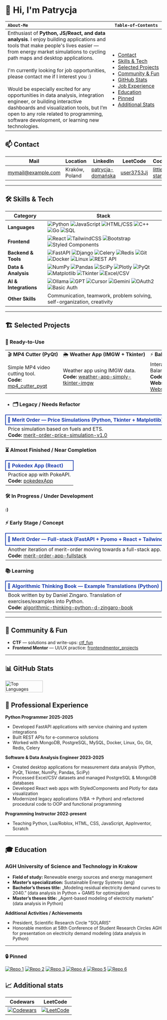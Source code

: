 # 👋 Hi, I'm **Patrycja**

<table>
  <thead>
  <tr>
    <th style="white-space: nowrap; text-align:left;"><code>About-Me</code></th>
    <th style="white-space: nowrap;"><code>Table&#8209;of&#8209;Contents</code></th>
  </tr>
  </thead>
  <tbody>
  <tr>
    <td style="vertical-align: top;">
      Enthusiast of <b>Python, JS/React, and data analysis</b>. I enjoy building applications and tools that make people's lives easier — from energy market simulations to cycling path maps and desktop applications.<br><br>
      I'm currently looking for job opportunities, please contact me if I interest you :)<br><br>
      Would be especially excited for any opportunities in data analysis, integration engineer, or building interactive dashboards and visualization tools, but I’m open to any role related to programming, software development, or learning new technologies.
    </td>
    <td>
      <ul style="padding-left: 15px; margin: 0;">
        <li><a href="#-contact">Contact</a></li>
        <li><a href="#%EF%B8%8F-skills--tech">Skills<span style="white-space:nowrap"> & <span style="white-space:nowrap">Tech</a></li>
        <li><a href="#%EF%B8%8F-selected-projects">Selected<span style="white-space:nowrap">&nbsp;Projects</a></li>
        <li><a href="#-community--fun">Community<span style="white-space:nowrap">&nbsp;&&nbsp;<span style="white-space:nowrap">Fun</a></li>
        <li><a href="#-github-stats">GitHub<span style="white-space:nowrap"> Stats</a></li>
        <li><a href="#-professional-experience">Job<span style="white-space:nowrap"> Experience</a></li>
        <li><a href="#-education">Education</a></li>
        <li><a href="#-pinned">Pinned</a></li>
        <li><a href="#-additional-stats">Additional<span style="white-space:nowrap"> Stats</a></li>
    </ul>
    </td>
  </tr>
  </tbody>
</table>
      
## 📫 Contact

| **Mail** | **Location** | **LinkedIn** | **LeetCode** | **Codewars** | **GitHub** |
|----------|--------------|--------------|--------------|--------------|------------|
| mymail@example.com | Kraków, Poland | [patrycja-domańska](https://www.linkedin.com/in/patrycja-doma%C5%84ska-a45bb4227) | [user3753Jj](https://leetcode.com/u/user3753Jj/) | [little-star45](https://www.codewars.com/users/little-star45) | [little-star45](https://github.com/little-star45) |

---
## 🛠️ Skills & Tech

| Category                 | Stack |
|--------------------------|-------|
| **Languages**            | ![Python](https://img.shields.io/badge/Python-intermediate-7CFC00?style=flat&logo=python&logoColor=white) ![JavaScript](https://img.shields.io/badge/JS/React-intermediate-7CFC00?style=flat&logo=javascript&logoColor=white) ![HTML/CSS](https://img.shields.io/badge/HTML%2FCSS-intermediate-7CFC00?style=flat&logo=html5&logoColor=white) ![C++](https://img.shields.io/badge/C++-basic-lightblue?style=flat&logo=c%2B%2B&logoColor=white) ![Go](https://img.shields.io/badge/Go-basic-lightblue?style=flat&logo=go&logoColor=white) ![SQL](https://img.shields.io/badge/SQL-basic-lightblue?style=flat&logo=mysql&logoColor=white) |
| **Frontend**             | ![React](https://img.shields.io/badge/React-intermediate-7CFC00?style=flat&logo=react&logoColor=white) ![TailwindCSS](https://img.shields.io/badge/TailwindCSS-basic-lightblue?style=flat&logo=tailwind-css&logoColor=white) ![Bootstrap](https://img.shields.io/badge/Bootstrap-7952B3?style=flat&logo=bootstrap&logoColor=white) ![Styled Components](https://img.shields.io/badge/Styled_Components-DB7093?style=flat&logo=styled-components&logoColor=white) |
| **Backend & Tools**      | ![FastAPI](https://img.shields.io/badge/FastAPI-intermediate-7CFC00?style=flat&logo=fastapi&logoColor=white) ![Django](https://img.shields.io/badge/Django-basic-lightblue?style=flat&logo=django&logoColor=white) ![Celery](https://img.shields.io/badge/Celery-basic-lightblue?style=flat) ![Redis](https://img.shields.io/badge/Redis-basic-lightblue?style=flat&logo=redis&logoColor=white) ![Git](https://img.shields.io/badge/Git-basic-lightblue?style=flat&logo=git&logoColor=white) ![Docker](https://img.shields.io/badge/Docker-basic-lightblue?style=flat&logo=docker&logoColor=white) ![Linux](https://img.shields.io/badge/Linux-basic-lightblue?style=flat&logo=linux&logoColor=white) ![REST API](https://img.shields.io/badge/REST_API-8B4513?style=flat) |
| **Data & Analysis**      | ![NumPy](https://img.shields.io/badge/NumPy-013243?style=flat&logo=numpy&logoColor=white) ![Pandas](https://img.shields.io/badge/Pandas-150458?style=flat&logo=pandas&logoColor=white) ![SciPy](https://img.shields.io/badge/SciPy-8CAAE6?style=flat&logo=scipy&logoColor=white) ![Plotly](https://img.shields.io/badge/Plotly-FF3D00?style=flat&logo=plotly&logoColor=white) ![PyQt](https://img.shields.io/badge/PyQt-41CD52?style=flat) ![Matplotlib](https://img.shields.io/badge/Matplotlib-11557C?style=flat)  ![Tkinter](https://img.shields.io/badge/Tkinter-FF6347?style=flat) ![Excel/CSV](https://img.shields.io/badge/Excel/CSV-217346?style=flat&logo=microsoft-excel&logoColor=white) |
| **AI & Integrations**    | ![Ollama](https://img.shields.io/badge/Ollama-00CED1?style=flat&logo=ollama&logoColor=white) ![GPT](https://img.shields.io/badge/GPT-FF9900?style=flat) ![Cursor](https://img.shields.io/badge/Cursor-6C63FF?style=flat) ![Gemini](https://img.shields.io/badge/Gemini-4B0082?style=flat)  ![OAuth2](https://img.shields.io/badge/OAuth2-FFA500?style=flat) ![Basic Auth](https://img.shields.io/badge/Basic_Auth-808080?style=flat) |
| **Other Skills**         | Communication, teamwork, problem solving, self-organization, creativity |

---
## 🏗️ Selected Projects

### 🚀 Ready-to-Use

<table>
  <tr>
    <td style="white-space: nowrap;">🎬 <b>MP4 Cutter (PyQt)</b></td>
    <td style="white-space: nowrap;">🌦️ <b>Weather App (IMGW + Tkinter)</b></td>
    <td style="white-space: nowrap;">⚡ <b>Balancing Market (React + Plotly)</b></td>
  </tr>
  <tr>
    <td>Simple MP4 video cutting tool. <br> <b>Code:</b> <a href="https://github.com/little-star45/mp4_cutter_pyqt">mp4_cutter_pyqt</a></td>
    <td>Weather app using IMGW data. <br> <b>Code:</b> <a href="https://github.com/little-star45/weather-app-simply-tkinter-imgw">weather-app-simply-tkinter-imgw</a></td>
    <td>Interactive exploration of Polish Balancing Market. <br> <b>Code:</b> <a href="https://github.com/little-star45/balancing-market-app-web">balancing-market-app-web </a> <br> <b>Website:</b> <a href="https://little-star45.github.io/balancing-market-app-web/">Balancing Market App Website</a></td>
  </tr>
</table>

* ### 🗂️ Legacy / Needs Refactor
<table>
  <tr>
    <td style="white-space: nowrap; font-weight:bold; border: 2px solid #1E40AF; padding:5px; color:#1E40AF;">🧮 <b>Merit Order — Price Simulations (Python, Tkinter + Matplotlib)</b></td>
  </tr>
  <tr>
    <td>
      Price simulation based on fuels and ETS.<br>
      <b>Code:</b> <a href="https://github.com/little-star45/merit-order-price-simulation-v1.0">merit-order-price-simulation-v1.0</a>
    </td>
  </tr>
</table>

### ⏳ Almost Finished / Near Completion
<table>
  <tr>
    <td style="white-space: nowrap; font-weight:bold; border: 2px solid #1E40AF; padding:5px; color:#1E40AF;">🎒 <b>Pokedex App (React) </b></td>
  </tr>
  <tr>
    <td>
      Practice app with PokeAPI.<br>
      <b>Code:</b> <a href="https://github.com/little-star45/pokedexApp">pokedexApp</a>
    </td>
  </tr>
</table>

### 🛠️ In Progress / Under Development

#### :)

### ⚡ Early Stage / Concept
<table>
  <tr>
    <td style="white-space: nowrap; font-weight:bold; border: 2px solid #1E40AF; padding:5px; color:#1E40AF;">🔧 <b>Merit Order — Full-stack (FastAPI + Pyomo + React + TailwindCSS)</b></td>
    <td style="white-space: nowrap; font-weight:bold; border: 2px solid #1E40AF; padding:5px; color:#1E40AF;">🚲 <b>Cyclo KRK — Bikepaths Map (FastAPI + GraphHopper + React + TailwindCSS)</b></td>
  </tr>
  <tr>
    <td>
      Another iteration of merit-order moving towards a full-stack app.<br>
      <b>Code:</b> <a href="https://github.com/little-star45/merit-order-app-fullstack">merit-order-app-fullstack</a>
    </td>
    <td>
      App for planning bike routes with path priority — safer and more enjoyable.<br>
      <b>Code:</b> <a href="https://github.com/little-star45/cyclo-krk-bikepaths-map">cyclo-krk-bikepaths-map</a>
    </td>
  </tr>
</table>

### 📚 Learning
<table>
  <tr>
    <td style="white-space: nowrap; font-weight:bold; border: 2px solid #1E40AF; padding:5px; color:#1E40AF;">🐍 <b>Algorithmic Thinking Book — Example Translations (Python)</b></td>
  </tr>
  <tr>
    <td>
      Book written by by Daniel Zingaro. 
      Translation of exercises/examples into Python.<br>
      <b>Code:</b> <a href="https://github.com/little-star45/algorithmic-thinking-python-d-zingaro-book">algorithmic-thinking-python-d-zingaro-book</a>
    </td>
  </tr>
</table>

---
## 🤝 Community & Fun
* **CTF** — solutions and write-ups: [ctf_fun](https://github.com/little-star45/ctf_fun)
* **Frontend Mentor** — UI/UX practice: [frontendmentor_projects](https://github.com/little-star45/frontendmentor_projects)
---
## 📊 GitHub Stats
<div style="display: flex; gap: 10px; flex-wrap: wrap;">
  <!--<img src="https://github-readme-stats.vercel.app/api?username=little-star45&show_icons=true&theme=tokyonight" alt="Patrycja's GitHub Stats" width="49%"/>-->
  <img src="https://github-readme-stats.vercel.app/api/top-langs/?username=little-star45&layout=compact&theme=tokyonight" alt="Top Languages" width="49%"/>
</div>

## 💼 Professional Experience
**Python Programmer 2025-2025**
- Developed FastAPI applications with service chaining and system integrations
- Built REST APIs for e-commerce solutions
- Worked with MongoDB, PostgreSQL, MySQL, Docker, Linux, Go, Git, Redis, Celery

**Software & Data Analysis Engineer 2023-2025**
- Created desktop applications for measurement data analysis (Python, PyQt, Tkinter, NumPy, Pandas, SciPy)
- Processed Excel/CSV datasets and managed PostgreSQL & MongoDB databases
- Developed React web apps with StyledComponents and Plotly for data visualization
- Modernized legacy applications (VBA → Python) and refactored procedural code to OOP and functional programming

**Programming Instructor 2022-present**
- Teaching Python, Lua/Roblox, HTML, CSS, JavaScript, AppInventor, Scratch

---
## 🎓 Education
### **AGH University of Science and Technology in Krakow**
- **Field of study:** Renewable energy sources and energy management
- **Master’s specialization:** Sustainable Energy Systems (ang)
- **Bachelor’s theses title:** „Modeling residual electricity demand curves to 2040.” (data analysis in Python + GAMS for optimization)
- **Master’s theses title:** „Agent-based modeling of electricity markets” (data analysis in Python)
  
**Additional Activities / Achievements**
- President, Scientific Research Circle "SOLARIS"
- Honorable mention at 58th Conference of Student Research Circles AGH for presentation on electricity demand modeling (data analysis in Python)

---

### 🔒 Pinned
[![Repo 1](https://github-readme-stats.vercel.app/api/pin/?username=little-star45&repo=cyclo-krk-bikepaths-map&show_owner=true&theme=tokyonight)](https://github.com/little-star45/cyclo-krk-bikepaths-map)
[![Repo 2](https://github-readme-stats.vercel.app/api/pin/?username=little-star45&repo=balancing-market-app-web&show_owner=true&theme=tokyonight)](https://github.com/little-star45/balancing-market-app-web)
[![Repo 3](https://github-readme-stats.vercel.app/api/pin/?username=little-star45&repo=merit-order-price-simulation-v1.0&show_owner=true&theme=tokyonight)](https://github.com/little-star45/merit-order-price-simulation-v1.0)
[![Repo 4](https://github-readme-stats.vercel.app/api/pin/?username=little-star45&repo=mp4_cutter_pyqt&show_owner=true&theme=tokyonight)](https://github.com/little-star45/mp4_cutter_pyqt)
[![Repo 5](https://github-readme-stats.vercel.app/api/pin/?username=little-star45&repo=weather-app-simply-tkinter-imgw&show_owner=true&theme=tokyonight)](https://github.com/little-star45/weather-app-simply-tkinter-imgw)
[![Repo 6](https://github-readme-stats.vercel.app/api/pin/?username=little-star45&repo=pokedexApp&show_owner=true&theme=tokyonight)](https://github.com/little-star45/pokedexApp)

## 📈 Additional stats

| Codewars | LeetCode |
|----------|----------|
| [![Codewars](https://github.r2v.ch/codewars?user=little-star45&name=true&top_languages=true&stroke=%23b362ff&theme=nord)](https://www.codewars.com/users/little-star45) | [![LeetCode](https://leetcard.jacoblin.cool/little-star45?ext=#)](https://leetcode.com/little-star45) |


